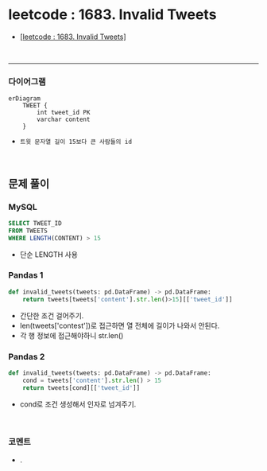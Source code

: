 # leetcode : 1683. Invalid Tweets

* [[leetcode : 1683. Invalid Tweets]](https://leetcode.com/problems/invalid-tweets/)
<br>

---

### **다이어그램**
```mermaid
erDiagram
    TWEET {
        int tweet_id PK
        varchar content
    }
```

* `트윗 문자열 길이 15보다 큰 사람들의 id`

<br>

## 문제 풀이

### **MySQL**
```SQL
SELECT TWEET_ID
FROM TWEETS
WHERE LENGTH(CONTENT) > 15
```

* 단순 LENGTH 사용
  
### **Pandas 1**
```python
def invalid_tweets(tweets: pd.DataFrame) -> pd.DataFrame:
    return tweets[tweets['content'].str.len()>15][['tweet_id']]
```

* 간단한 조건 걸어주기.
* len(tweets['contest'])로 접근하면 열 전체에 길이가 나와서 안된다.
* 각 행 정보에 접근해야하니 str.len()
  
### **Pandas 2**
```python
def invalid_tweets(tweets: pd.DataFrame) -> pd.DataFrame:
    cond = tweets['content'].str.len() > 15
    return tweets[cond][['tweet_id']]
```

* cond로 조건 생성해서 인자로 넘겨주기.
  
<br>

### **코멘트**
* .
